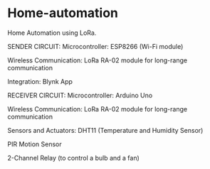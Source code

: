 # Home-automation
Home Automation using LoRa.

SENDER CIRCUIT:
Microcontroller: ESP8266 (Wi-Fi module)

Wireless Communication: LoRa RA-02 module for long-range communication

Integration: Blynk App

RECEIVER CIRCUIT:
Microcontroller: Arduino Uno

Wireless Communication: LoRa RA-02 module for long-range communication

Sensors and Actuators:
DHT11 (Temperature and Humidity Sensor)

PIR Motion Sensor

2-Channel Relay (to control a bulb and a fan)
